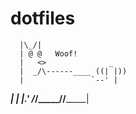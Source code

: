 dotfiles
=========
      |\_/|                  
      | @ @   Woof! 
      |   <>              _  
      |  _/\------____ ((| |))
      |               `--' |   
  ____|_       ___|   |___.' 
 /_/_____/____/_______| 

